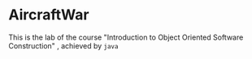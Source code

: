# AircraftWar

This is the lab of the course "Introduction to Object Oriented Software Construction" , achieved by `java`
